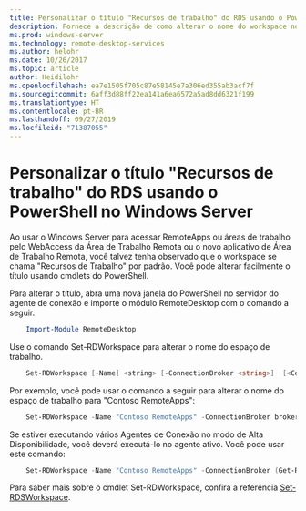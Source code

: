 ```yaml
---
title: Personalizar o título "Recursos de trabalho" do RDS usando o PowerShell no Windows Server
description: Fornece a descrição de como alterar o nome do workspace no Windows Server.
ms.prod: windows-server
ms.technology: remote-desktop-services
ms.author: helohr
ms.date: 10/26/2017
ms.topic: article
author: Heidilohr
ms.openlocfilehash: ea7e1505f705c87e58145e7a306ed355ab3acf7f
ms.sourcegitcommit: 6aff3d88ff22ea141a6ea6572a5ad8dd6321f199
ms.translationtype: HT
ms.contentlocale: pt-BR
ms.lasthandoff: 09/27/2019
ms.locfileid: "71387055"
---
```

# <a name="customize-the-rds-title-work-resources-using-powershell-on-windows-server"></a>Personalizar o título "Recursos de trabalho" do RDS usando o PowerShell no Windows Server

Ao usar o Windows Server para acessar RemoteApps ou áreas de trabalho pelo WebAccess da Área de Trabalho Remota ou o novo aplicativo de Área de Trabalho Remota, você talvez tenha observado que o workspace se chama &quot;Recursos de Trabalho&quot; por padrão.  Você pode alterar facilmente o título usando cmdlets do PowerShell.

Para alterar o título, abra uma nova janela do PowerShell no servidor do agente de conexão e importe o módulo RemoteDesktop com o comando a seguir.

```powershell
    Import-Module RemoteDesktop
```

Use o comando Set-RDWorkspace para alterar o nome do espaço de trabalho.

```powershell
    Set-RDWorkspace [-Name] <string> [-ConnectionBroker <string>]  [<CommonParameters>]
```   

Por exemplo, você pode usar o comando a seguir para alterar o nome do espaço de trabalho para "Contoso RemoteApps":

```powershell
    Set-RDWorkspace -Name "Contoso RemoteApps" -ConnectionBroker broker01.contoso.com
```

Se estiver executando vários Agentes de Conexão no modo de Alta Disponibilidade, você deverá executá-lo no agente ativo. Você pode usar este comando:

```powershell
    Set-RDWorkspace -Name "Contoso RemoteApps" -ConnectionBroker (Get-RDConnectionBrokerHighAvailability).ActiveManagementServer
```

Para saber mais sobre o cmdlet Set-RDWorkspace, confira a referência [Set-RDSWorkspace](https://docs.microsoft.com/powershell/module/remotedesktop/set-rdworkspace?view=win10-ps).